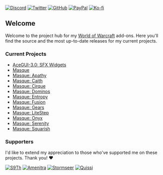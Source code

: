[![Discord][SVG-Discord]][Discord]
[![Twitter][SVG-Twitter]][Twitter]
[![GitHub][SVG-GitHub]][GitHub]
[![PayPal][SVG-PayPal]][PayPal]
[![Ko-fi][SVG-Kofi]][Kofi]

## Welcome

Welcome to the project hub for my [World of Warcraft] add-ons. Here you'll find the source and the most up-to-date releases for my current projects.

### Current Projects

- [AceGUI-3.0: SFX Widgets](https://github.com/SFX-WoW/AceGUI-3.0_SFX-Widgets "SFX Widgets Project Page")
- [Masque](https://github.com/SFX-WoW/Masque "Masque Project Page")
- [Masque: Apathy](https://github.com/SFX-WoW/Masque_Apathy "Masque: Apathy Project Page")
- [Masque: Caith](https://github.com/SFX-WoW/Masque_Caith "Masque: Caith Project Page")
- [Masque: Cirque](https://github.com/SFX-WoW/Masque_Cirque "Masque: Cirque Project Page")
- [Masque: Dominos](https://github.com/SFX-WoW/Masque_Dominos "Masque: Dominos Project Page")
- [Masque: Entropy](https://github.com/SFX-WoW/Masque_Entropy "Masque: Entropy Project Page")
- [Masque: Fusion](https://github.com/SFX-WoW/Masque_Fusion "Masque: Fusion Project Page")
- [Masque: Gears](https://github.com/SFX-WoW/Masque_Gears "Masque: Gears Project Page")
- [Masque: LiteStep](https://github.com/SFX-WoW/Masque_LiteStep "Masque: LiteStep Project Page")
- [Masque: Onyx](https://github.com/SFX-WoW/Masque_Onyx "Masque: Onyx Project Page")
- [Masque: Serenity](https://github.com/SFX-WoW/Masque_Serenity "Masque: Serenity Project Page")
- [Masque: Squarish](https://github.com/SFX-WoW/Masque_Squarish "Masque: Squarish Project Page")

### Supporters

I'd like to extend my appreciation to those who've supported me on these projects. Thank you! :heart:

[![S9Th](https://github.com/S9Th.png?size=50)](https://github.com/s9th "S9Th")
[![Amenitra](https://github.com/AmenitradieDruidin.png?size=50)](https://github.com/AmenitradieDruidin "Amenitra")
[![Stormseer](https://github.com/Stormseer.png?size=50)](https://github.com/Stormseer "Stormseer")
[![Quissi](https://github.com/Quissi.png?size=50)](https://github.com/Stormseer "Quissi")

[//]: # (Links)

[Discord]: https://discord.gg/DDVqkd6 (Join the Discord)
[Twitter]: https://twitter.com/stormfxi (Follow on Twitter)
[GitHub]: https://github.com/sponsors/StormFX (Sponsor on GitHub)
[PayPal]: https://www.paypal.com/donate/?hosted_button_id=EELAK9TC4W4KQ (Donate via PayPal)
[Kofi]: https://ko-fi.com/StormFX (Donate via Ko-fi)

[World of Warcraft]: https://worldofwarcraft.com (Visit World of Warcraft)

[//]: # (Images)

[SVG-Discord]: https://img.shields.io/badge/Discord-7289da?logo=discord&logoColor=fff&style=flat-square
[SVG-Twitter]: https://img.shields.io/badge/Twitter-1DA1F2?logo=twitter&logoColor=fff&style=flat-square
[SVG-GitHub]: https://img.shields.io/badge/Sponsor-555?logo=github&logoColor=fff&style=flat-square
[SVG-PayPal]: https://img.shields.io/endpoint?url=https://www.stormfx.com/img/svg/paypal.json
[SVG-Kofi]: https://img.shields.io/endpoint?url=https://www.stormfx.com/img/svg/kofi.json
